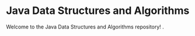 # Java Data Structures and Algorithms

Welcome to the Java Data Structures and Algorithms repository! 
.
